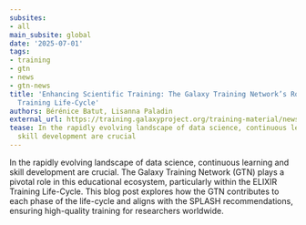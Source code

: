 ```yaml
---
subsites:
- all
main_subsite: global
date: '2025-07-01'
tags:
- training
- gtn
- news
- gtn-news
title: 'Enhancing Scientific Training: The Galaxy Training Network’s Role in the ELIXIR
  Training Life-Cycle'
authors: Bérénice Batut, Lisanna Paladin
external_url: https://training.galaxyproject.org/training-material/news/2025/07/01/gtn-elixir-life-cycle.html
tease: In the rapidly evolving landscape of data science, continuous learning and
  skill development are crucial
---
```

In the rapidly evolving landscape of data science, continuous learning and skill development are crucial. The Galaxy Training Network (GTN) plays a pivotal role in this educational ecosystem, particularly within the ELIXIR Training Life-Cycle. This blog post explores how the GTN contributes to each phase of the life-cycle and aligns with the SPLASH recommendations, ensuring high-quality training for researchers worldwide.